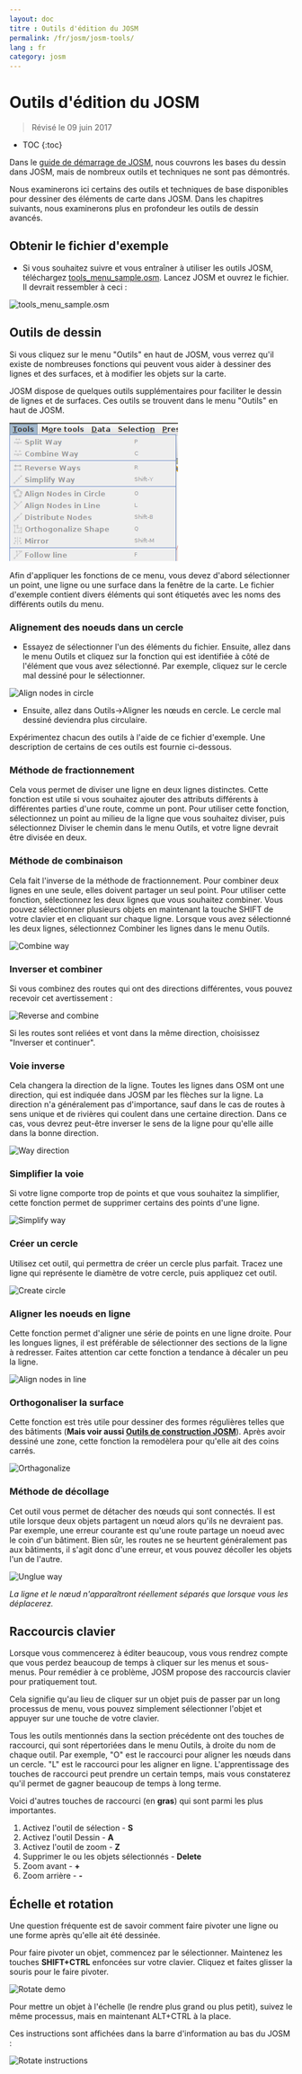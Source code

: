 ```yaml
---
layout: doc
titre : Outils d'édition du JOSM
permalink: /fr/josm/josm-tools/
lang : fr
category: josm
---
```


Outils d'édition du JOSM
==================

> Révisé le 09 juin 2017  

- TOC
{:toc}

Dans le [guide de démarrage de JOSM](/fr/josm/start-josm/), nous couvrons les bases du dessin dans JOSM, mais de nombreux outils et techniques ne sont pas démontrés.

Nous examinerons ici certains des outils et techniques de base disponibles pour dessiner des éléments de carte dans JOSM. Dans les chapitres suivants, nous examinerons plus en profondeur les outils de dessin avancés.

Obtenir le fichier d'exemple
-------------------

- Si vous souhaitez suivre et vous entraîner à utiliser les outils JOSM, téléchargez [tools_menu_sample.osm](/files/tools_menu_sample.osm). Lancez JOSM et ouvrez le fichier. Il devrait ressembler à ceci :

![tools_menu_sample.osm][]

Outils de dessin
-------------

Si vous cliquez sur le menu "Outils" en haut de JOSM, vous verrez qu'il existe de nombreuses fonctions qui peuvent vous aider à dessiner des lignes et des surfaces, et à modifier les objets sur la carte.

JOSM dispose de quelques outils supplémentaires pour faciliter le dessin de lignes et de surfaces. Ces outils se trouvent dans le menu "Outils" en haut de JOSM.

![Tools menu][]

Afin d'appliquer les fonctions de ce menu, vous devez d'abord sélectionner un point, une ligne ou une surface dans la fenêtre de la carte. Le fichier d'exemple contient divers éléments qui sont étiquetés avec les noms des différents outils du menu.

### Alignement des noeuds dans un cercle  

- Essayez de sélectionner l'un des éléments du fichier. Ensuite, allez dans le menu Outils et cliquez sur la fonction qui est identifiée à côté de l'élément que vous avez sélectionné. Par exemple, cliquez sur le cercle mal dessiné pour le sélectionner.

![Align nodes in circle][]

- Ensuite, allez dans Outils->Aligner les nœuds en cercle. Le cercle mal dessiné deviendra plus circulaire.

Expérimentez chacun des outils à l'aide de ce fichier d'exemple. Une description de certains de ces outils est fournie ci-dessous.

### Méthode de fractionnement  

Cela vous permet de diviser une ligne en deux lignes distinctes. Cette fonction est utile si vous souhaitez ajouter des attributs différents à différentes parties d'une route, comme un pont. Pour utiliser cette fonction, sélectionnez un point au milieu de la ligne que vous souhaitez diviser, puis sélectionnez Diviser le chemin dans le menu Outils, et votre ligne devrait être divisée en deux.


### Méthode de combinaison

Cela fait l'inverse de la méthode de fractionnement. Pour combiner deux lignes en une seule, elles doivent partager un seul point. Pour utiliser cette fonction, sélectionnez les deux lignes que vous souhaitez combiner. Vous pouvez sélectionner plusieurs objets en maintenant la touche SHIFT de votre clavier et en cliquant sur chaque ligne. Lorsque vous avez sélectionné les deux lignes, sélectionnez Combiner les lignes dans le menu Outils.

![Combine way][]


### Inverser et combiner  

Si vous combinez des routes qui ont des directions différentes, vous pouvez recevoir cet avertissement :

![Reverse and combine][]

Si les routes sont reliées et vont dans la même direction, choisissez "Inverser et continuer".


### Voie inverse

Cela changera la direction de la ligne. Toutes les lignes dans OSM ont une direction, qui est indiquée dans JOSM par les flèches sur la ligne. La direction n'a généralement pas d'importance, sauf dans le cas de routes à sens unique et de rivières qui coulent dans une certaine direction. Dans ce cas, vous devrez peut-être inverser le sens de la ligne pour qu'elle aille dans la bonne direction.

![Way direction][]

### Simplifier la voie

Si votre ligne comporte trop de points et que vous souhaitez la simplifier, cette fonction permet de supprimer certains des points d'une ligne.

![Simplify way][]


### Créer un cercle

Utilisez cet outil, qui permettra de créer un cercle plus parfait. Tracez une ligne qui représente le diamètre de votre cercle, puis appliquez cet outil.

![Create circle][]


### Aligner les noeuds en ligne

Cette fonction permet d'aligner une série de points en une ligne droite. Pour les longues lignes, il est préférable de sélectionner des sections de la ligne à redresser. Faites attention car cette fonction a tendance à décaler un peu la ligne.

![Align nodes in line][]

### Orthogonaliser la surface

Cette fonction est très utile pour dessiner des formes régulières telles que des bâtiments (**Mais voir aussi [Outils de construction JOSM](/fr/josm/josm-more-plugins/)**). Après avoir dessiné une zone, cette fonction la remodèlera pour qu'elle ait des coins carrés.

![Orthagonalize][]


### Méthode de décollage

Cet outil vous permet de détacher des nœuds qui sont connectés. Il est utile lorsque deux objets partagent un nœud alors qu'ils ne devraient pas. Par exemple, une erreur courante est qu'une route partage un noeud avec le coin d'un bâtiment. Bien sûr, les routes ne se heurtent généralement pas aux bâtiments, il s'agit donc d'une erreur, et vous pouvez décoller les objets l'un de l'autre.

![Unglue way][]

*La ligne et le nœud n'apparaîtront réellement séparés que lorsque vous les déplacerez.*

Raccourcis clavier
------------------

Lorsque vous commencerez à éditer beaucoup, vous vous rendrez compte que vous perdez beaucoup de temps à cliquer sur les menus et sous-menus. Pour remédier à ce problème, JOSM propose des raccourcis clavier pour pratiquement tout.

Cela signifie qu'au lieu de cliquer sur un objet puis de passer par un long processus de menu, vous pouvez simplement sélectionner l'objet et appuyer sur une touche de votre clavier.

Tous les outils mentionnés dans la section précédente ont des touches de raccourci, qui sont répertoriées dans le menu Outils, à droite du nom de chaque outil. Par exemple, "O" est le
raccourci pour aligner les nœuds dans un cercle. "L" est le raccourci pour les aligner en ligne. L'apprentissage des touches de raccourci peut prendre un certain temps, mais vous constaterez qu'il permet de gagner 
beaucoup de temps à long terme.

Voici d'autres touches de raccourci (en **gras**) qui sont parmi les plus importantes.

1. Activez l'outil de sélection - **S**
2. Activez l'outil Dessin - **A**
3. Activez l'outil de zoom - **Z**
4. Supprimer le ou les objets sélectionnés - **Delete**
5. Zoom avant - **+**
6. Zoom arrière - **-**


Échelle et rotation
----------------

Une question fréquente est de savoir comment faire pivoter une ligne ou une forme après qu'elle ait été dessinée.

Pour faire pivoter un objet, commencez par le sélectionner. Maintenez les touches **SHIFT+CTRL** enfoncées sur votre clavier. Cliquez et faites glisser la souris pour le faire pivoter.

![Rotate demo][]

Pour mettre un objet à l'échelle (le rendre plus grand ou plus petit), suivez le même processus, mais en maintenant ALT+CTRL à la place.

Ces instructions sont affichées dans la barre d'information au bas du JOSM :

![Rotate instructions][]




[tools_menu_sample.osm]: /images/josm/tools-menu-sample-file.png
[Tools menu]: /images/josm/tools-menu.png
[Align nodes in circle]: /images/josm/align-nodes-in-circle.png
[Combine way]: /images/josm/combine-way.png
[Reverse and combine]: /images/josm/reverse-and-combine.png
[Way direction]: /images/josm/way-direction.png
[Simplify way]: /images/josm/simplify-way.png
[Create circle]: /images/josm/create-circle.png
[Align nodes in line]: /images/josm/align-nodes-in-line.png
[Orthagonalize]: /images/josm/orthagonalize.png
[Unglue way]: /images/josm/unglue-way.png
[Keyboard S]: /images/josm/keyboard-s.png
[Keyboard A]: /images/josm/keyboard-a.png
[Keyboard Z]: /images/josm/keyboard-z.png
[Keyboard Del]: /images/josm/keyboard-del.png
[Keyboard plus]: /images/josm/keyboard-plus.png
[Keyboard minus]: /images/josm/keyboard-minus.png
[Rotate demo]: /images/josm/rotate-demo.png
[Rotate instructions]: /images/josm/rotate-instructions.png